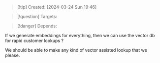 
>[!tip] Created: [2024-03-24 Sun 19:46]

>[!question] Targets: 

>[!danger] Depends: 

If we generate embeddings for everything, then we can use the vector db for rapid customer lookups ?

We should be able to make any kind of vector assisted lookup that we please.